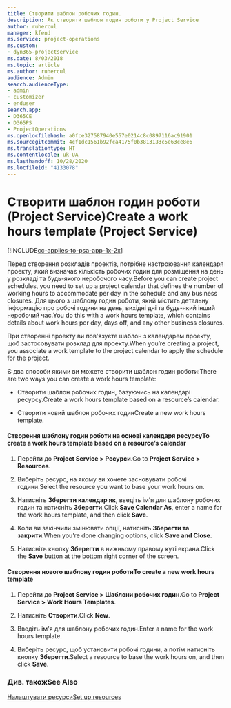 ```yaml
---
title: Створити шаблон робочих годин.
description: Як створити шаблон годин роботи у Project Service
author: ruhercul
manager: kfend
ms.service: project-operations
ms.custom:
- dyn365-projectservice
ms.date: 8/03/2018
ms.topic: article
ms.author: ruhercul
audience: Admin
search.audienceType:
- admin
- customizer
- enduser
search.app:
- D365CE
- D365PS
- ProjectOperations
ms.openlocfilehash: a0fce327587940e557e0214c8c0897116ac91901
ms.sourcegitcommit: 4cf1dc1561b92fca4175f0b3813133c5e63ce8e6
ms.translationtype: HT
ms.contentlocale: uk-UA
ms.lasthandoff: 10/28/2020
ms.locfileid: "4133078"
---
```

# <a name="create-a-work-hours-template-project-service"></a><span data-ttu-id="7dd73-103">Створити шаблон годин роботи (Project Service)</span><span class="sxs-lookup"><span data-stu-id="7dd73-103">Create a work hours template (Project Service)</span></span>

[!INCLUDE[cc-applies-to-psa-app-1x-2x](../includes/cc-applies-to-psa-app-1x-2x.md)]

<span data-ttu-id="7dd73-104">Перед створення розкладів проектів, потрібне настроювання календаря проекту, який визначає кількість робочих годин для розміщення на день у розкладі та будь-якого неробочого часу.</span><span class="sxs-lookup"><span data-stu-id="7dd73-104">Before you can create project schedules, you need to set up a project calendar that defines the number of working hours to accommodate per day in the schedule and any business closures.</span></span> <span data-ttu-id="7dd73-105">Для цього з шаблону годин роботи, який містить детальну інформацію про робочі години на день, вихідні дні та будь-який інший неробочий час.</span><span class="sxs-lookup"><span data-stu-id="7dd73-105">You do this with a work hours template, which contains details about work hours per day, days off, and any other business closures.</span></span>  
  
 <span data-ttu-id="7dd73-106">При створенні проекту ви пов'язуєте шаблон з календарем проекту, щоб застосовувати розклад для проекту.</span><span class="sxs-lookup"><span data-stu-id="7dd73-106">When you’re creating a project, you associate a work template to the project calendar to apply the schedule for the project.</span></span>  
  
 <span data-ttu-id="7dd73-107">Є два способи якими ви можете створити шаблон годин роботи:</span><span class="sxs-lookup"><span data-stu-id="7dd73-107">There are two ways you can create a work hours template:</span></span>  
  
-   <span data-ttu-id="7dd73-108">Створити шаблон робочих годин, базуючись на календарі ресурсу.</span><span class="sxs-lookup"><span data-stu-id="7dd73-108">Create a work hours template based on a resource’s calendar.</span></span>  
  
-   <span data-ttu-id="7dd73-109">Створити новий шаблон робочих годин</span><span class="sxs-lookup"><span data-stu-id="7dd73-109">Create a new work hours template.</span></span>  
  
#### <a name="to-create-a-work-hours-template-based-on-a-resources-calendar"></a><span data-ttu-id="7dd73-110">Створення шаблону годин роботи на основі календаря ресурсу</span><span class="sxs-lookup"><span data-stu-id="7dd73-110">To create a work hours template based on a resource’s calendar</span></span>  
  
1.  <span data-ttu-id="7dd73-111">Перейти до **Project Service > Ресурси**.</span><span class="sxs-lookup"><span data-stu-id="7dd73-111">Go to **Project Service > Resources**.</span></span>  
  
2.  <span data-ttu-id="7dd73-112">Виберіть ресурс, на якому ви хочете засновувати робочі години.</span><span class="sxs-lookup"><span data-stu-id="7dd73-112">Select the resource you want to base your work hours on.</span></span>  
  
3.  <span data-ttu-id="7dd73-113">Натисніть **Зберегти календар як**, введіть ім'я для шаблону робочих годин та натисніть **Зберегти**.</span><span class="sxs-lookup"><span data-stu-id="7dd73-113">Click **Save Calendar As**, enter a name for the work hours template, and then click **Save**.</span></span>  
  
4.  <span data-ttu-id="7dd73-114">Коли ви закінчили змінювати опції, натисніть **Зберегти та закрити**.</span><span class="sxs-lookup"><span data-stu-id="7dd73-114">When you’re done changing options, click **Save and Close**.</span></span>  
  
5.  <span data-ttu-id="7dd73-115">Натисніть кнопку **Зберегти** в нижньому правому куті екрана.</span><span class="sxs-lookup"><span data-stu-id="7dd73-115">Click the **Save** button at the bottom right corner of the screen.</span></span>  
  
#### <a name="to-create-a-new-work-hours-template"></a><span data-ttu-id="7dd73-116">Створення нового шаблону годин роботи</span><span class="sxs-lookup"><span data-stu-id="7dd73-116">To create a new work hours template</span></span>  
  
1.  <span data-ttu-id="7dd73-117">Перейти до **Project Service > Шаблони робочих годин**.</span><span class="sxs-lookup"><span data-stu-id="7dd73-117">Go to **Project Service > Work Hours Templates**.</span></span>  
  
2.  <span data-ttu-id="7dd73-118">Натисніть **Створити**.</span><span class="sxs-lookup"><span data-stu-id="7dd73-118">Click **New**.</span></span>  
  
3.  <span data-ttu-id="7dd73-119">Введіть ім'я для шаблону робочих годин.</span><span class="sxs-lookup"><span data-stu-id="7dd73-119">Enter a name for the work hours template.</span></span>  
  
4.  <span data-ttu-id="7dd73-120">Виберіть ресурс, щоб установити робочі години, а потім натисніть кнопку **Зберегти**.</span><span class="sxs-lookup"><span data-stu-id="7dd73-120">Select a resource to base the work hours on, and then click **Save**.</span></span>  
  
### <a name="see-also"></a><span data-ttu-id="7dd73-121">Див. також</span><span class="sxs-lookup"><span data-stu-id="7dd73-121">See Also</span></span>  
 [<span data-ttu-id="7dd73-122">Налаштувати ресурси</span><span class="sxs-lookup"><span data-stu-id="7dd73-122">Set up resources</span></span>](../psa/set-up-resources.md)
